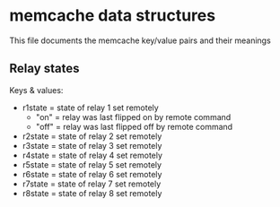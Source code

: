 # memcache data structures
This file documents the memcache key/value pairs and their meanings

## Relay states
Keys & values:
* r1state = state of relay 1 set remotely
  * "on" = relay was last flipped on by remote command
  * "off" = relay was last flipped off by remote command
* r2state = state of relay 2 set remotely
* r3state = state of relay 3 set remotely
* r4state = state of relay 4 set remotely
* r5state = state of relay 5 set remotely
* r6state = state of relay 6 set remotely
* r7state = state of relay 7 set remotely
* r8state = state of relay 8 set remotely
